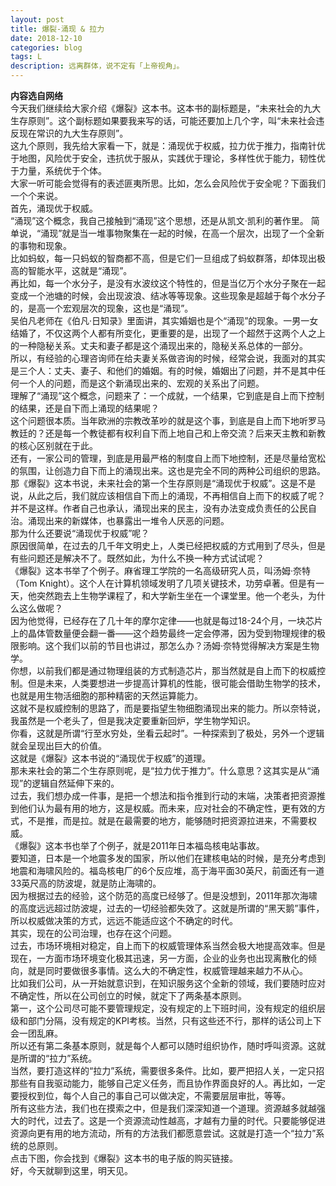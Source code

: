 ```yaml
---
layout: post
title: 爆裂-涌现 & 拉力
date: 2018-12-10
categories: blog
tags: L
description: 远离群体，说不定有「上帝视角」。
---
```

**内容选自网络**    
今天我们继续给大家介绍《爆裂》这本书。这本书的副标题是，“未来社会的九大生存原则”。这个副标题如果要我来写的话，可能还要加上几个字，叫“未来社会违反现在常识的九大生存原则”。  
这九个原则，我先给大家看一下，就是：涌现优于权威，拉力优于推力，指南针优于地图，风险优于安全，违抗优于服从，实践优于理论，多样性优于能力，韧性优于力量，系统优于个体。  
大家一听可能会觉得有的表述匪夷所思。比如，怎么会风险优于安全呢？下面我们一个个来说。  
首先，涌现优于权威。  
“涌现”这个概念，我自己接触到“涌现”这个思想，还是从凯文·凯利的著作里。
简单说，“涌现”就是当一堆事物聚集在一起的时候，在高一个层次，出现了一个全新的事物和现象。  
比如蚂蚁，每一只蚂蚁的智商都不高，但是它们一旦组成了蚂蚁群落，却体现出极高的智能水平，这就是“涌现”。  
再比如，每一个水分子，是没有水波纹这个特性的，但是当亿万个水分子聚在一起变成一个池塘的时候，会出现波浪、结冰等等现象。这些现象是超越于每个水分子的，是高一个宏观层次的现象，这也是“涌现”。   
吴伯凡老师在《伯凡·日知录》里面讲，其实婚姻也是个“涌现”的现象。一男一女结婚了，不仅这两个人都有所变化，更重要的是，出现了一个超然于这两个人之上的一种隐秘关系。丈夫和妻子都是这个涌现出来的，隐秘关系总体的一部分。  
所以，有经验的心理咨询师在给夫妻关系做咨询的时候，经常会说，我面对的其实是三个人：丈夫、妻子、和他们的婚姻。有的时候，婚姻出了问题，并不是其中任何一个人的问题，而是这个新涌现出来的、宏观的关系出了问题。  
理解了“涌现”这个概念，问题来了：一个成就，一个结果，它到底是自上而下控制的结果，还是自下而上涌现的结果呢？  
这个问题很本质。当年欧洲的宗教改革吵的就是这个事，到底是自上而下地听罗马教廷的？还是每一个教徒都有权利自下而上地自己和上帝交流？后来天主教和新教的核心区别就在于此。  
还有，一家公司的管理，到底是用最严格的制度自上而下地控制，还是尽量给宽松的氛围，让创造力自下而上的涌现出来。这也是完全不同的两种公司组织的思路。  
那《爆裂》这本书说，未来社会的第一个生存原则是“涌现优于权威”。这是不是说，从此之后，我们就应该相信自下而上的涌现，不再相信自上而下的权威了呢？  
并不是这样。作者自己也承认，涌现出来的民主，没有办法变成负责任的公民自治。涌现出来的新媒体，也暴露出一堆令人厌恶的问题。  
那为什么还要说“涌现优于权威”呢？  
原因很简单，在过去的几千年文明史上，人类已经把权威的方式用到了尽头，但是有些问题还是解决不了。既然如此，为什么不换一种方式试试呢？  
《爆裂》这本书举了个例子。麻省理工学院的一名高级研究人员，叫汤姆·奈特（Tom Knight）。这个人在计算机领域发明了几项关键技术，功劳卓著。但是有一天，他突然跑去上生物学课程了，和大学新生坐在一个课堂里。他一个老头，为什么这么做呢？  
因为他觉得，已经存在了几十年的摩尔定律——也就是每过18-24个月，一块芯片上的晶体管数量便会翻一番——这个趋势最终一定会停滞，因为受到物理规律的极限影响。这个我们以前的节目也讲过，那怎么办？汤姆·奈特觉得解决方案是生物学。  
你想，以前我们都是通过物理组装的方式制造芯片，那当然就是自上而下的权威控制。但是未来，人类要想进一步提高计算机的性能，很可能会借助生物学的技术，也就是用生物活细胞的那种精密的天然运算能力。  
这就不是权威控制的思路了，而是要指望生物细胞涌现出来的能力。所以奈特说，我虽然是一个老头了，但是我决定要重新回炉，学生物学知识。  
你看，这就是所谓“行至水穷处，坐看云起时”。一种探索到了极处，另外一个逻辑就会呈现出巨大的价值。  
这就是《爆裂》这本书说的“涌现优于权威”的道理。  
那未来社会的第二个生存原则呢，是“拉力优于推力”。什么意思？这其实是从“涌现”的逻辑自然延伸下来的。  
过去，我们想办成一件事，是把一个想法和指令推到行动的末端，决策者把资源推到他们认为最有用的地方，这是权威。而未来，应对社会的不确定性，更有效的方式，不是推，而是拉。就是在最需要的地方，能够随时把资源拉进来，不需要权威。  
《爆裂》这本书也举了个例子，就是2011年日本福岛核电站事故。  
要知道，日本是一个地震多发的国家，所以他们在建核电站的时候，是充分考虑到地震和海啸风险的。福岛核电厂的6个反应堆，高于海平面30英尺，前面还有一道33英尺高的防波堤，就是防止海啸的。  
因为根据过去的经验，这个防范的高度已经够了。但是没想到，2011年那次海啸的高度远远超过防波堤，过去的一切经验都失效了。这就是所谓的“黑天鹅”事件，所以权威做决策的方式，远远不能适应这个不确定的时代。  
其实，现在的公司治理，也存在这个问题。  
过去，市场环境相对稳定，自上而下的权威管理体系当然会极大地提高效率。但是现在，一方面市场环境变化极其迅速，另一方面，企业的业务也出现离散化的倾向，就是同时要做很多事情。这么大的不确定性，权威管理越来越力不从心。  
比如我们公司，从一开始就意识到，在知识服务这个全新的领域，我们要随时应对不确定性，所以在公司创立的时候，就定下了两条基本原则。  
第一，这个公司尽可能不要管理规定，没有规定的上下班时间，没有规定的组织层级和部门分隔，没有规定的KPI考核。当然，只有这些还不行，那样的话公司上下会一团乱麻。  
所以还有第二条基本原则，就是每个人都可以随时组织协作，随时呼叫资源。这就是所谓的“拉力”系统。  
当然，要打造这样的“拉力”系统，需要很多条件。比如，要严把招人关，一定只招那些有自我驱动能力，能够自己定义任务，而且协作界面良好的人。再比如，一定要授权到位，每个人自己的事自己可以做决定，不需要层层审批，等等。  
所有这些方法，我们也在摸索之中，但是我们深深知道一个道理。资源越多就越强大的时代，过去了。这是一个资源流动性越高，才越有力量的时代。只要能够促进资源向更有用的地方流动，所有的方法我们都愿意尝试。这就是打造一个“拉力”系统的总原则。  
点击下图，你会找到《爆裂》这本书的电子版的购买链接。  
好，今天就聊到这里，明天见。  
